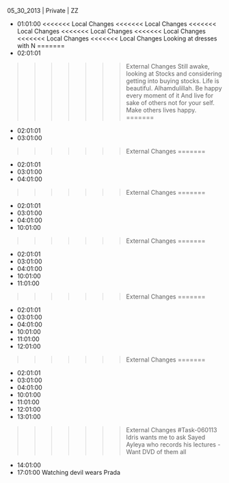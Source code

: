 05_30_2013 | Private | ZZ 
* 01:01:00
<<<<<<< Local Changes
<<<<<<< Local Changes
<<<<<<< Local Changes
<<<<<<< Local Changes
<<<<<<< Local Changes
<<<<<<< Local Changes
<<<<<<< Local Changes
Looking at dresses with N 
=======
* 02:01:01
>>>>>>> External Changes
Still awake, looking at Stocks and considering getting into buying stocks. 
Life is beautiful. 
Alhamdulillah. 
Be happy every moment of it
And live for sake of others not for your self.
Make others lives happy. =======
* 02:01:01
* 03:01:00
>>>>>>> External Changes
=======
* 02:01:01
* 03:01:00
* 04:01:00
>>>>>>> External Changes
=======
* 02:01:01
* 03:01:00
* 04:01:00
* 10:01:00
>>>>>>> External Changes
=======
* 02:01:01
* 03:01:00
* 04:01:00
* 10:01:00
* 11:01:00
>>>>>>> External Changes
=======
* 02:01:01
* 03:01:00
* 04:01:00
* 10:01:00
* 11:01:00
* 12:01:00
>>>>>>> External Changes
=======
* 02:01:01
* 03:01:00
* 04:01:00
* 10:01:00
* 11:01:00
* 12:01:00
* 13:01:00
>>>>>>> External Changes
#Task-060113 Idris wants me to ask Sayed Ayleya who records his lectures - Want DVD of them all
* 14:01:00
* 17:01:00
Watching devil wears Prada 
